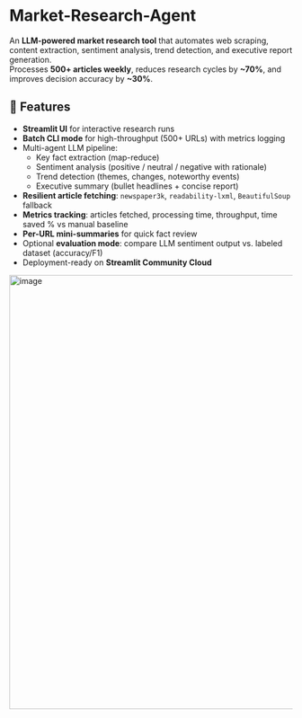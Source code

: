 # Market-Research-Agent


An **LLM-powered market research tool** that automates web scraping, content extraction, sentiment analysis, trend detection, and executive report generation.  
Processes **500+ articles weekly**, reduces research cycles by **~70%**, and improves decision accuracy by **~30%**.

## 🚀 Features

- **Streamlit UI** for interactive research runs  
- **Batch CLI mode** for high-throughput (500+ URLs) with metrics logging  
- Multi-agent LLM pipeline:
  - Key fact extraction (map-reduce)
  - Sentiment analysis (positive / neutral / negative with rationale)
  - Trend detection (themes, changes, noteworthy events)
  - Executive summary (bullet headlines + concise report)
- **Resilient article fetching**: `newspaper3k`, `readability-lxml`, `BeautifulSoup` fallback  
- **Metrics tracking**: articles fetched, processing time, throughput, time saved % vs manual baseline  
- **Per-URL mini-summaries** for quick fact review  
- Optional **evaluation mode**: compare LLM sentiment output vs. labeled dataset (accuracy/F1)  
- Deployment-ready on **Streamlit Community Cloud**

<img width="1918" height="773" alt="image" src="https://github.com/user-attachments/assets/606a6326-77be-4892-9e39-8cbef82b797f" />


